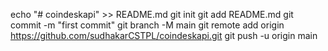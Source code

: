  echo "# coindeskapi" >> README.md
git init
git add README.md
git commit -m "first commit"
git branch -M main
git remote add origin https://github.com/sudhakarCSTPL/coindeskapi.git
git push -u origin main
